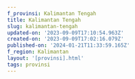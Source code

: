 ```yaml
---
f_provinsi: Kalimantan Tengah
title: Kalimantan Tengah
slug: kalimantan-tengah
updated-on: '2023-09-09T17:10:54.963Z'
created-on: '2023-09-09T17:02:16.079Z'
published-on: '2024-01-21T11:33:59.165Z'
f_region: Kalimantan
layout: '[provinsi].html'
tags: provinsi
---
```



